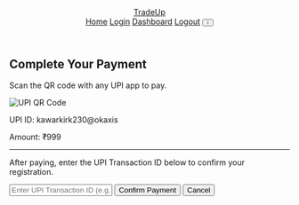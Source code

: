 <!DOCTYPE html>
<html lang="en" class="">
<head>
    <meta charset="UTF-8">
    <meta name="viewport" content="width=device-width, initial-scale=1.0">
    <title>TradeUp</title>
    <script src="https://cdn.tailwindcss.com"></script>
    <link href="https://fonts.googleapis.com/css2?family=Inter:wght@400;500;600;700&display=swap" rel="stylesheet">
    <script>
        // Configure Tailwind CSS for dark mode
        tailwind.config = {
            darkMode: 'class',
            theme: {
                extend: {
                    // you can extend your theme here if needed
                }
            }
        }
    </script>
    <style>
        body { font-family: 'Inter', sans-serif; }
        .page { display: none; }
        .page.active { display: block; }
        .modal-overlay {
            transition: opacity 0.3s ease;
        }
    </style>
</head>
<body class="bg-gray-50 dark:bg-gray-900 text-gray-800 dark:text-gray-200">
    <header class="bg-white dark:bg-gray-800 shadow-md sticky top-0 z-20">
        <nav class="container mx-auto px-6 py-4 flex justify-between items-center">
            <a href="#home" class="text-2xl font-bold text-gray-800 dark:text-white">TradeUp</a>
            <div class="flex items-center">
                <a href="#home" class="nav-link text-gray-600 dark:text-gray-300 hover:text-blue-500 dark:hover:text-blue-400 mx-2">Home</a>
                <a href="#login" id="login-nav-link" class="nav-link text-gray-600 dark:text-gray-300 hover:text-blue-500 dark:hover:text-blue-400 mx-2">Login</a>
                <a href="#dashboard" id="dashboard-nav-link" class="nav-link text-gray-600 dark:text-gray-300 hover:text-blue-500 dark:hover:text-blue-400 mx-2 hidden">Dashboard</a>
                <a href="#" id="logout-nav-link" class="text-red-500 hover:text-red-700 mx-2 hidden">Logout</a>
                <button id="theme-toggle" class="ml-4 text-gray-600 dark:text-gray-300 hover:text-blue-500 dark:hover:text-blue-400 focus:outline-none">
                    <!-- Sun Icon -->
                    <svg id="theme-toggle-light-icon" class="w-6 h-6 hidden" fill="none" stroke="currentColor" viewBox="0 0 24 24" xmlns="http://www.w3.org/2000/svg"><path stroke-linecap="round" stroke-linejoin="round" stroke-width="2" d="M12 3v1m0 16v1m8.66-15.66l-.707.707M4.04 19.96l-.707.707M21 12h-1M4 12H3m16.66 4.34l-.707-.707M5.04 5.04l-.707-.707"></path><circle cx="12" cy="12" r="5"></circle></svg>
                    <!-- Moon Icon -->
                    <svg id="theme-toggle-dark-icon" class="w-6 h-6 hidden" fill="none" stroke="currentColor" viewBox="0 0 24 24" xmlns="http://www.w3.org/2000/svg"><path stroke-linecap="round" stroke-linejoin="round" stroke-width="2" d="M20.354 15.354A9 9 0 018.646 3.646 9.003 9.003 0 0012 21a9.003 9.003 0 008.354-5.646z"></path></svg>
                </button>
            </div>
        </nav>
    </header>

   <main class="container mx-auto px-6 py-8">
        <!-- All pages will be rendered here -->
        <div id="home" class="page"></div>
        <div id="login" class="page"></div>
        <div id="register" class="page"></div>
        <div id="dashboard" class="page"></div>
    </main>
    <div id="payment-modal" class="modal-overlay fixed inset-0 bg-black bg-opacity-50 flex items-center justify-center p-4 hidden z-30">
        <div class="bg-white dark:bg-gray-800 rounded-lg shadow-xl p-8 max-w-sm w-full text-center">
            <h2 class="text-2xl font-bold mb-4 text-gray-800 dark:text-white">Complete Your Payment</h2>
            <p class="text-gray-600 dark:text-gray-300 mb-4">Scan the QR code with any UPI app to pay.</p>
            
   <img src="https://i.imgur.com/j8hFkWS.jpeg" alt="UPI QR Code" class="mx-auto w-48 h-48 border rounded-lg bg-white p-2">
            
   <p class="mt-4 font-semibold text-lg text-gray-800 dark:text-white">UPI ID: kawarkirk230@okaxis</p>
            <p class="font-bold text-2xl text-blue-600 my-2">Amount: ₹999</p>
            
   <hr class="my-6 border-gray-200 dark:border-gray-600">
            
   <p class="text-gray-600 dark:text-gray-300 mb-4">After paying, enter the UPI Transaction ID below to confirm your registration.</p>
            <form id="payment-confirmation-form">
                <input type="text" id="upi-transaction-id" placeholder="Enter UPI Transaction ID (e.g., 2185...)" required class="w-full p-3 mb-4 border rounded-lg focus:outline-none focus:ring-2 focus:ring-blue-500 bg-gray-50 dark:bg-gray-700 border-gray-300 dark:border-gray-600 text-center text-gray-800 dark:text-white">
                <button type="submit" id="confirm-payment-btn" class="w-full bg-green-500 text-white py-3 rounded-lg hover:bg-green-600 transition">Confirm Payment</button>
                <button type="button" id="cancel-payment-btn" class="w-full mt-2 text-gray-600 dark:text-gray-300 py-2 rounded-lg hover:bg-gray-100 dark:hover:bg-gray-700">Cancel</button>
            </form>
        </div>
    </div>
    <template id="template-home">
        <section class="text-center">
            <h1 class="text-4xl md:text-5xl font-bold text-gray-800 dark:text-white mb-4">Unlock Your Trading Potential with Smart Money Concepts</h1>
            <p class="text-lg text-gray-600 dark:text-gray-300 mb-8">Join our network and gain access to an exclusive guide on SMC Trading for just ₹999. Share and earn commissions!</p>
            <a href="#register" class="bg-blue-500 text-white font-bold py-3 px-8 rounded-lg hover:bg-blue-600 transition-colors">Join Now for ₹999</a>
        </section>
        <section class="mt-16">
            <h2 class="text-3xl font-bold text-center text-gray-800 dark:text-white mb-10">How It Works</h2>
            <div class="grid md:grid-cols-3 gap-8">
                <div class="bg-white dark:bg-gray-800 p-6 rounded-lg shadow-lg text-center"><div class="text-4xl mb-4 text-blue-500">1</div><h3 class="text-xl font-semibold mb-2 text-gray-800 dark:text-white">Purchase the Guide</h3><p class="text-gray-600 dark:text-gray-300">Get started by purchasing our comprehensive SMC Trading PDF for a one-time fee.</p></div>
                <div class="bg-white dark:bg-gray-800 p-6 rounded-lg shadow-lg text-center"><div class="text-4xl mb-4 text-blue-500">2</div><h3 class="text-xl font-semibold mb-2 text-gray-800 dark:text-white">Share Your Code</h3><p class="text-gray-600 dark:text-gray-300">Receive your unique referral code and share it with friends and family.</p></div>
                <div class="bg-white dark:bg-gray-800 p-6 rounded-lg shadow-lg text-center"><div class="text-4xl mb-4 text-blue-500">3</div><h3 class="text-xl font-semibold mb-2 text-gray-800 dark:text-white">Earn Commissions</h3><p class="text-gray-600 dark:text-gray-300">Earn direct and level-based commissions for every sale made through your network.</p></div>
            </div>
        </section>
        <!-- PDF Content Section -->
        <section class="mt-16 pt-10 border-t border-gray-200 dark:border-gray-700">
            <h2 class="text-3xl font-bold text-center text-gray-800 dark:text-white mb-10">What You'll Learn</h2>
            <div class="grid md:grid-cols-2 gap-8">
                <!-- Column 1: SMC Global Securities -->
                <div class="bg-white dark:bg-gray-800 p-6 rounded-lg shadow-lg">
                    <h3 class="text-2xl font-bold mb-4 text-gray-800 dark:text-white">1. SMC Global Securities Ltd.</h3>
                    <p class="text-gray-600 dark:text-gray-300 mb-6">An overview of one of India's leading full-service brokerage and financial services companies.</p>
                    <div class="space-y-2 text-gray-700 dark:text-gray-300">
                        <p><strong>Founded:</strong> 1990</p>
                        <p><strong>Headquarters:</strong> New Delhi, India</p>
                        <p><strong>Services:</strong> Equity, Commodity, Currency, Mutual Funds, IPOs, Insurance, and more.</p>
                    </div>
                </div>
                <!-- Column 2: Smart Money Concepts -->
                <div class="bg-white dark:bg-gray-800 p-6 rounded-lg shadow-lg">
                    <h3 class="text-2xl font-bold mb-4 text-gray-800 dark:text-white">2. Smart Money Concepts (SMC)</h3>
                    <p class="text-gray-600 dark:text-gray-300 mb-6">A powerful trading strategy based on institutional behavior, popular in Forex, crypto, and stock indices.</p>
                    <h4 class="font-semibold mb-2 text-gray-800 dark:text-white">Core Concepts Include:</h4>
                    <ul class="list-disc list-inside space-y-1 text-gray-700 dark:text-gray-300">
                        <li><strong>Market Structure:</strong> Recognizing trends.</li>
                        <li><strong>Order Blocks (OB):</strong> Identifying key supply/demand zones.</li>
                        <li><strong>Liquidity Pools:</strong> Finding where stop-losses are collected.</li>
                    </ul>
                </div>
            </div>
        </section>
    </template>

   <template id="template-login">
        <div class="max-w-md mx-auto bg-white dark:bg-gray-800 p-8 rounded-lg shadow-lg"><h2 class="text-3xl font-bold text-center text-gray-800 dark:text-white mb-6">Sign In</h2><form id="login-form"><div id="login-error" class="hidden bg-red-100 dark:bg-red-900 border border-red-400 dark:border-red-600 text-red-700 dark:text-red-200 p-3 rounded-lg mb-4"></div><input type="email" id="login-email" placeholder="Email" required class="w-full p-3 mb-4 border rounded-lg focus:outline-none focus:ring-2 focus:ring-blue-500 bg-gray-50 dark:bg-gray-700 border-gray-300 dark:border-gray-600 text-gray-800 dark:text-white"/><input type="password" id="login-password" placeholder="Password" required class="w-full p-3 mb-4 border rounded-lg focus:outline-none focus:ring-2 focus:ring-blue-500 bg-gray-50 dark:bg-gray-700 border-gray-300 dark:border-gray-600 text-gray-800 dark:text-white"/><button type="submit" class="w-full bg-blue-500 text-white py-3 rounded-lg hover:bg-blue-600 transition">Sign In</button></form><p class="text-center text-sm text-gray-600 dark:text-gray-400 mt-4">Don't have an account? <a href="#register" class="font-medium text-blue-600 hover:text-blue-500 dark:text-blue-400 dark:hover:text-blue-300">Sign Up</a></p></div>
    </template>

   <template id="template-register">
        <div class="max-w-md mx-auto bg-white dark:bg-gray-800 p-8 rounded-lg shadow-lg"><h2 class="text-3xl font-bold text-center text-gray-800 dark:text-white mb-6">Create Your Account</h2><form id="register-form"><div id="register-error" class="hidden bg-red-100 dark:bg-red-900 border border-red-400 dark:border-red-600 text-red-700 dark:text-red-200 p-3 rounded-lg mb-4"></div><div id="register-success" class="hidden bg-green-100 dark:bg-green-900 border border-green-400 dark:border-green-600 text-green-700 dark:text-green-200 p-3 rounded-lg mb-4"></div><input type="text" id="register-name" placeholder="Full Name" required class="w-full p-3 mb-4 border rounded-lg focus:outline-none focus:ring-2 focus:ring-blue-500 bg-gray-50 dark:bg-gray-700 border-gray-300 dark:border-gray-600 text-gray-800 dark:text-white"/><input type="email" id="register-email" placeholder="Email" required class="w-full p-3 mb-4 border rounded-lg focus:outline-none focus:ring-2 focus:ring-blue-500 bg-gray-50 dark:bg-gray-700 border-gray-300 dark:border-gray-600 text-gray-800 dark:text-white"/><input type="password" id="register-password" placeholder="Password (min. 6 characters)" required class="w-full p-3 mb-4 border rounded-lg focus:outline-none focus:ring-2 focus:ring-blue-500 bg-gray-50 dark:bg-gray-700 border-gray-300 dark:border-gray-600 text-gray-800 dark:text-white"/><input type="text" id="register-referral" placeholder="Referral Code (Optional)" class="w-full p-3 mb-4 border rounded-lg focus:outline-none focus:ring-2 focus:ring-blue-500 bg-gray-50 dark:bg-gray-700 border-gray-300 dark:border-gray-600 text-gray-800 dark:text-white"/><button type="submit" class="w-full bg-green-500 text-white py-3 rounded-lg hover:bg-green-600 transition">Register & Pay ₹999</button></form></div>
    </template>

  <template id="template-dashboard">
        <h1 class="text-3xl font-bold text-gray-800 dark:text-white mb-6">Dashboard</h1><div class="grid grid-cols-1 md:grid-cols-3 gap-6 mb-6"><div class="bg-white dark:bg-gray-800 p-6 rounded-lg shadow-md"><h4 class="text-gray-500 dark:text-gray-400 text-sm font-medium mb-2">Total Earnings</h4><p id="dashboard-earnings" class="text-3xl font-bold text-gray-800 dark:text-white">₹0.00</p></div><div class="bg-white dark:bg-gray-800 p-6 rounded-lg shadow-md"><h4 class="text-gray-500 dark:text-gray-400 text-sm font-medium mb-2">Available Balance</h4><p id="dashboard-balance" class="text-3xl font-bold text-gray-800 dark:text-white">₹0.00</p></div><div class="bg-white dark:bg-gray-800 p-6 rounded-lg shadow-md"><h4 class="text-gray-500 dark:text-gray-400 text-sm font-medium mb-2">Direct Referrals</h4><p id="dashboard-referrals" class="text-3xl font-bold text-gray-800 dark:text-white">0</p></div></div><div class="bg-white dark:bg-gray-800 p-6 rounded-lg shadow-md"><h3 class="text-xl font-semibold text-gray-700 dark:text-white mb-4">Your Referral Code</h3><div class="bg-gray-100 dark:bg-gray-700 p-4 rounded-lg flex items-center justify-between"><p id="dashboard-referral-code" class="text-gray-800 dark:text-gray-200 font-mono">Loading...</p><button id="copy-code-btn" class="bg-blue-500 text-white px-4 py-2 rounded-lg hover:bg-blue-600">Copy Code</button></div></div>
    </template>
    <script type="module">
        // --- Firebase Imports ---
        import { initializeApp } from "https://www.gstatic.com/firebasejs/9.15.0/firebase-app.js";
        import { getAuth, createUserWithEmailAndPassword, signInWithEmailAndPassword, signOut, onAuthStateChanged } from "https://www.gstatic.com/firebasejs/9.15.0/firebase-auth.js";
        import { getFirestore, doc, setDoc, getDoc, collection, query, where, getDocs, writeBatch, serverTimestamp, updateDoc } from "https://www.gstatic.com/firebasejs/9.15.0/firebase-firestore.js";

// --- IMPORTANT: Firebase Configuration ---
      const firebaseConfig = {
            apiKey: "AIzaSyB3rWp3ea-d23JqoNpytk2p1-Yw-4DFE1Q",
            authDomain: "tradeup-webapp.firebaseapp.com",
            projectId: "tradeup-webapp",
            storageBucket: "tradeup-webapp.firebasestorage.app",
            messagingSenderId: "313536637922",
            appId: "1:313536637922:web:47fbbba247016d84b627bb",
            measurementId: "G-XZ0T6VMS8M"
        };

   // --- Initialize Firebase ---
        const app = initializeApp(firebaseConfig);
        const auth = getAuth(app);
        const db = getFirestore(app);

   // --- App Constants ---
        const PRODUCT_PRICE = 999;
        const PRODUCT_NAME = "SMC Trading Concepts PDF";
        const DIRECT_COMMISSION_RATE = 0.20; // 20%
        const LEVEL_1_COMMISSION_RATE = 0.10; // 10%

   // --- UI Elements ---
        const pages = document.querySelectorAll('.page');
        const loginNavLink = document.getElementById('login-nav-link');
        const dashboardNavLink = document.getElementById('dashboard-nav-link');
        const logoutNavLink = document.getElementById('logout-nav-link');
        const paymentModal = document.getElementById('payment-modal');
        const themeToggleButton = document.getElementById('theme-toggle');
        const lightIcon = document.getElementById('theme-toggle-light-icon');
        const darkIcon = document.getElementById('theme-toggle-dark-icon');

   // --- THEME SWITCHER LOGIC ---
        if (localStorage.getItem('color-theme') === 'dark' || (!('color-theme' in localStorage) && window.matchMedia('(prefers-color-scheme: dark)').matches)) {
            document.documentElement.classList.add('dark');
            lightIcon.classList.remove('hidden');
            darkIcon.classList.add('hidden');
        } else {
            document.documentElement.classList.remove('dark');
            darkIcon.classList.remove('hidden');
            lightIcon.classList.add('hidden');
        }

   themeToggleButton.addEventListener('click', function() {
            lightIcon.classList.toggle('hidden');
            darkIcon.classList.toggle('hidden');
            if (localStorage.getItem('color-theme')) {
                if (localStorage.getItem('color-theme') === 'light') {
                    document.documentElement.classList.add('dark');
                    localStorage.setItem('color-theme', 'dark');
                } else {
                    document.documentElement.classList.remove('dark');
                    localStorage.setItem('color-theme', 'light');
                }
            } else {
                if (document.documentElement.classList.contains('dark')) {
                    document.documentElement.classList.remove('dark');
                    localStorage.setItem('color-theme', 'light');
                } else {
                    document.documentElement.classList.add('dark');
                    localStorage.setItem('color-theme', 'dark');
                }
            }
        });


  // --- Page Navigation & Rendering Logic ---
        function renderPage(pageId) {
            const pageContainer = document.getElementById(pageId);
            if (!pageContainer) return;
            const template = document.getElementById(`template-${pageId}`);
            if (template) {
                pageContainer.innerHTML = template.innerHTML;
            }
        }
        
   function showPage(pageId) {
            pages.forEach(page => page.classList.toggle('active', page.id === pageId));
            renderPage(pageId);
            bindPageEventListeners(pageId);
        }

  window.addEventListener('hashchange', () => {
            const pageId = window.location.hash.substring(1) || 'home';
            showPage(pageId);
        });

  const initialPage = window.location.hash.substring(1) || 'home';
        showPage(initialPage);
        document.querySelectorAll('a[href^="#"]').forEach(anchor => {
            anchor.addEventListener('click', function (e) {
                e.preventDefault();
                const pageId = this.getAttribute('href').substring(1);
                window.location.hash = pageId;
            });
        });

   // --- Auth State Management ---
        onAuthStateChanged(auth, async (user) => {
            if (user) {
                const userDoc = await getDoc(doc(db, "users", user.uid));
                if (!userDoc.exists() || userDoc.data().paymentStatus === 'pending') {
                    if (window.location.hash.substring(1) !== 'login') {
                         await signOut(auth); // Force sign out if status is pending
                    }
                    return;
                }
                
  loginNavLink.classList.add('hidden');
                dashboardNavLink.classList.remove('hidden');
                logoutNavLink.classList.remove('hidden');
                
  const currentPageId = window.location.hash.substring(1);
                if (['login', 'register', 'home', ''].includes(currentPageId)) {
                     window.location.hash = 'dashboard';
                } else {
                    showPage(currentPageId);
                }
            } else {
                loginNavLink.classList.remove('hidden');
                dashboardNavLink.classList.add('hidden');
                logoutNavLink.classList.add('hidden');
                const currentPageId = window.location.hash.substring(1);
                if (currentPageId === 'dashboard') {
                    window.location.hash = 'home';
                }
            }
        });

   // --- Event Listener Binding ---
        function bindPageEventListeners(pageId) {
            if (pageId === 'login') {
                document.getElementById('login-form')?.addEventListener('submit', handleLogin);
            }
            if (pageId === 'register') {
                document.getElementById('register-form')?.addEventListener('submit', handleRegister);
            }
            if (pageId === 'dashboard') {
                document.getElementById('copy-code-btn')?.addEventListener('click', handleCopyCode);
                loadDashboardData(auth.currentUser?.uid);
            }
        }

   // --- Event Handlers ---
        async function handleLogin(e) {
            e.preventDefault();
            const email = document.getElementById('login-email').value;
            const password = document.getElementById('login-password').value;
            const errorDiv = document.getElementById('login-error');
            errorDiv.classList.add('hidden');

   try {
                const userCredential = await signInWithEmailAndPassword(auth, email, password);
                const userDoc = await getDoc(doc(db, "users", userCredential.user.uid));

   if (!userDoc.exists() || userDoc.data().paymentStatus === 'pending') {
                    await signOut(auth);
                    errorDiv.textContent = "Your account is awaiting payment verification. Please try again later.";
                    errorDiv.classList.remove('hidden');
                    return;
                }
                
  e.target.reset();
                window.location.hash = 'dashboard';
            } catch (error) {
                errorDiv.textContent = error.message;
                errorDiv.classList.remove('hidden');
            }
        }

  function handleRegister(e) {
            e.preventDefault();
            const password = document.getElementById('register-password').value;
            const errorDiv = document.getElementById('register-error');
            errorDiv.classList.add('hidden');
            if (password.length < 6) {
                errorDiv.textContent = "Password must be at least 6 characters long.";
                errorDiv.classList.remove('hidden');
                return;
            }
            paymentModal.classList.remove('hidden');
        }
        
  function handleCopyCode() {
            const code = document.getElementById('dashboard-referral-code').textContent;
            navigator.clipboard.writeText(code).then(() => alert('Referral code copied to clipboard!'));
        }

  // --- Payment Modal Logic ---
        document.getElementById('cancel-payment-btn').addEventListener('click', () => {
            paymentModal.classList.add('hidden');
        });

   document.getElementById('payment-confirmation-form').addEventListener('submit', async (e) => {
            e.preventDefault();
            const btn = document.getElementById('confirm-payment-btn');
            btn.disabled = true;
            btn.textContent = 'Processing...';

   const name = document.getElementById('register-name').value;
            const email = document.getElementById('register-email').value;
            const password = document.getElementById('register-password').value;
            const referralCode = document.getElementById('register-referral').value;
            const transactionId = document.getElementById('upi-transaction-id').value;
            
  const errorDiv = document.getElementById('register-error');
            const successDiv = document.getElementById('register-success');
            errorDiv.classList.add('hidden');
            successDiv.classList.add('hidden');

   try {
                let referrer = null;
                if (referralCode) {
                    const q = query(collection(db, "users"), where("referralCode", "==", referralCode));
                    const querySnapshot = await getDocs(q);
                    if (querySnapshot.empty) throw new Error("Invalid referral code.");
                    referrer = { uid: querySnapshot.docs[0].id, ...querySnapshot.docs[0].data() };
                }

   const userCredential = await createUserWithEmailAndPassword(auth, email, password);
                const newUser = userCredential.user;
                const ownReferralCode = `${name.split(' ')[0].toLowerCase().replace(/[^a-z0-9]/g, '')}${Math.floor(1000 + Math.random() * 9000)}`;

   const userData = { name, email, referralCode: ownReferralCode, referrerId: referrer ? referrer.uid : null, downline: [], createdAt: serverTimestamp(), totalEarnings: 0, balance: 0, paymentStatus: 'pending', upiTransactionId: transactionId };
                
   const batch = writeBatch(db);
                batch.set(doc(db, "users", newUser.uid), userData);

   if (referrer) {
                    const directCommission = PRODUCT_PRICE * DIRECT_COMMISSION_RATE;
                    const referrerRef = doc(db, "users", referrer.uid);
                    batch.update(referrerRef, { downline: [...referrer.downline, newUser.uid] });
                    
  const newTotalEarnings = (referrer.totalEarnings || 0) + directCommission;
                    const newBalance = (referrer.balance || 0) + directCommission;
                    batch.update(referrerRef, { totalEarnings: newTotalEarnings, balance: newBalance });
                }
                
  await batch.commit();
                await signOut(auth);
                
   paymentModal.classList.add('hidden');
                document.getElementById('register-form').reset();
                successDiv.textContent = 'Registration submitted! Your account will be activated after payment verification (within 24 hours).';
                successDiv.classList.remove('hidden');

  } catch (error) {
                errorDiv.textContent = error.message;
                errorDiv.classList.remove('hidden');
            } finally {
                btn.disabled = false;
                btn.textContent = 'Confirm Payment';
            }
        });

   // --- Dashboard Logic ---
        async function loadDashboardData(uid) {
            if (!uid) return;
            const userDoc = await getDoc(doc(db, "users", uid));
            if (userDoc.exists()) {
                const userData = userDoc.data();
                document.getElementById('dashboard-earnings').textContent = `₹${(userData.totalEarnings || 0).toFixed(2)}`;
                document.getElementById('dashboard-balance').textContent = `₹${(userData.balance || 0).toFixed(2)}`;
                document.getElementById('dashboard-referrals').textContent = userData.downline ? userData.downline.length : 0;
                document.getElementById('dashboard-referral-code').textContent = userData.referralCode;
            }
        }
        
   // --- Logout ---
        logoutNavLink.addEventListener('click', async (e) => {
            e.preventDefault();
            await signOut(auth);
            window.location.hash = 'home';
        });

    </script>
</body>
</html>
# Rohan-09-hacker.github.io
